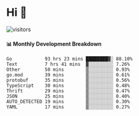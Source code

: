 # Hi 👋
 
![visitors](https://visitor-badge.glitch.me/badge?page_id=sorcererxw.sorcererx)

#### 📊 Monthly Development Breakdown

<!--START_SECTION:waka-->
```text
Go            93 hrs 23 mins ████████▓░ 88.10%
Text          7 hrs 41 mins  ▓░░░░░░░░░ 7.26%
Other         58 mins        ▒░░░░░░░░░ 0.93%
go.mod        39 mins        ▒░░░░░░░░░ 0.61%
protobuf      35 mins        ▒░░░░░░░░░ 0.56%
TypeScript    30 mins        ▒░░░░░░░░░ 0.48%
Thrift        29 mins        ▒░░░░░░░░░ 0.47%
JSON          25 mins        ▒░░░░░░░░░ 0.40%
AUTO_DETECTED 19 mins        ▒░░░░░░░░░ 0.30%
YAML          17 mins        ▒░░░░░░░░░ 0.27%
```
<!--END_SECTION:waka-->
